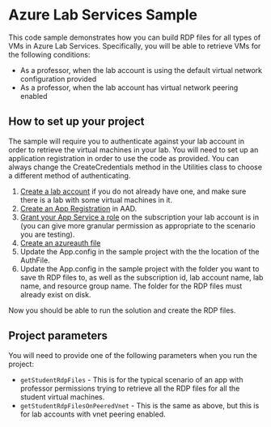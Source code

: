 # Azure Lab Services Sample

This code sample demonstrates how you can build RDP files for all types of VMs in Azure Lab Services. Specifically, you will be able to retrieve VMs for the following conditions:
* As a professor, when the lab account is using the default virtual network configuration provided
* As a professor, when the lab account has virtual network peering enabled

## How to set up your project
The sample will require you to authenticate against your lab account in order to retrieve the virtual machines in your lab. You will need to set up an application registration in order to use the code as provided. You can always change the CreateCredentials method in the Utilities class to choose a different method of authenticating.

1. [Create a lab account](https://docs.microsoft.com/en-us/azure/lab-services/classroom-labs/tutorial-setup-lab-account) if you do not already have one, and make sure there is a lab with some virtual machines in it.
1. [Create an App Registration](https://docs.microsoft.com/en-us/azure/active-directory/develop/howto-create-service-principal-portal#create-an-azure-active-directory-application) in AAD.
1. [Grant your App Service a role](https://docs.microsoft.com/en-us/azure/active-directory/develop/howto-create-service-principal-portal#assign-the-application-to-a-role) on the subscription your lab account is in (you can give more granular permission as appropriate to the scenario you are testing).
1. [Create an azureauth file](https://github.com/Azure/azure-libraries-for-net/blob/master/AUTH.md)
1. Update the App.config in the sample project with the the location of the AuthFile.
1. Update the App.config in the sample project with the folder you want to save th RDP files to, as well as the subscription id, lab account name, lab name, and resource group name. The folder for the RDP files must already exist on disk.

Now you should be able to run the solution and create the RDP files.

## Project parameters

You will need to provide one of the following parameters when you run the project:
* `getStudentRdpFiles` - This is for the typical scenario of an app with professor permissions trying to retrieve all the RDP files for all the student virtual machines.
* `getStudentRdpFilesOnPeeredVnet` - This is the same as above, but this is for lab accounts with vnet peering enabled.
